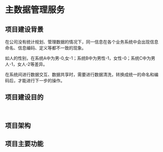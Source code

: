 # 主数据管理服务

## 项目建设背景

​       在公司没有统计规划、管理数据的情况下，同一信息在各个业务系统中会出现信息命名、信息编码、定义等都不一致的现象。

​       如人的性别，在系统A中为男-0,女-1；系统B中为男性-1，女性-0；系统C中为男人-1，女人-2等差异。

​       在系统间进行数据交互、数据共享时，需要进行数据清洗，转换成统一的命名和编码后，才能进行下一步的操作。

## 项目建设目的

​       

## 项目架构

## 项目主要功能

